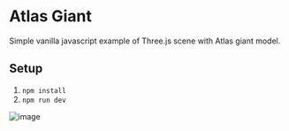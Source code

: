﻿# Atlas Giant
Simple vanilla javascript example of Three.js scene with Atlas giant model.

## Setup
1. `npm install`
2. `npm run dev`

![image](https://github.com/jurevito/atlas-giant/assets/36798549/58c0a93d-b1fc-43ee-9b89-d3f0344faf7f)
